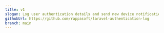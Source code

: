 ```yaml
---
title: v1
slogan: Log user authentication details and send new device notifications.
githubUrl: https://github.com/rappasoft/laravel-authentication-log
branch: main
---
```

